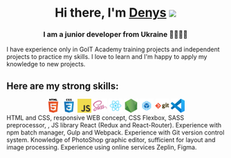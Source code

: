 <h1 align="center">Hi there, I'm <a href="https://www.linkedin.com/in/denys-tolmachov/" target="_blank">Denys</a> 
<img src="https://github.com/blackcater/blackcater/raw/main/images/Hi.gif" height="32"/></h1>
<h3 align="center">I am a junior developer from Ukraine ​💙💛🇺🇦​</h3>
<p>I have experience only in GoIT Academy training projects and independent projects to practice my skills. I love to learn and I'm happy to apply my knowledge to new projects.</p>
<h2>Here are my strong skills:</h2>
<div align="center" display="flex">
  <img src="https://raw.githubusercontent.com/github/explore/80688e429a7d4ef2fca1e82350fe8e3517d3494d/topics/html/html.png" height="32"  padding-right="10"/>
  <img src="https://raw.githubusercontent.com/github/explore/80688e429a7d4ef2fca1e82350fe8e3517d3494d/topics/css/css.png" height="32" padding-right="10"/>
  <img src="https://raw.githubusercontent.com/github/explore/80688e429a7d4ef2fca1e82350fe8e3517d3494d/topics/javascript/javascript.png" height="32" padding-right="10"/>
  <img src="https://raw.githubusercontent.com/github/explore/80688e429a7d4ef2fca1e82350fe8e3517d3494d/topics/sass/sass.png" height="32" padding-right="10"/>
  <img src="https://raw.githubusercontent.com/github/explore/80688e429a7d4ef2fca1e82350fe8e3517d3494d/topics/react/react.png" height="32" padding-right="10"/>
  <img src="https://raw.githubusercontent.com/github/explore/80688e429a7d4ef2fca1e82350fe8e3517d3494d/topics/nodejs/nodejs.png" height="32" padding-right="10"/>
  <img src="https://raw.githubusercontent.com/github/explore/80688e429a7d4ef2fca1e82350fe8e3517d3494d/topics/webpack/webpack.png" height="32" padding-right="10"/>
  <img src="https://raw.githubusercontent.com/github/explore/80688e429a7d4ef2fca1e82350fe8e3517d3494d/topics/git/git.png" height="32" padding-right="10"/>
  <img src="https://raw.githubusercontent.com/github/explore/80688e429a7d4ef2fca1e82350fe8e3517d3494d/topics/visual-studio-code/visual-studio-code.png" height="32" padding-right="10"/>
</div>
HTML and CSS, responsive WEB concept, CSS Flexbox, SASS preprocessor, , JS library React (Redux and React-Router). Experience with npm batch manager, Gulp and Webpack. Experience with Git version control system. Knowledge of PhotoShop graphic editor, sufficient for layout and image processing. Experience using online services Zeplin, Figma.</p>

